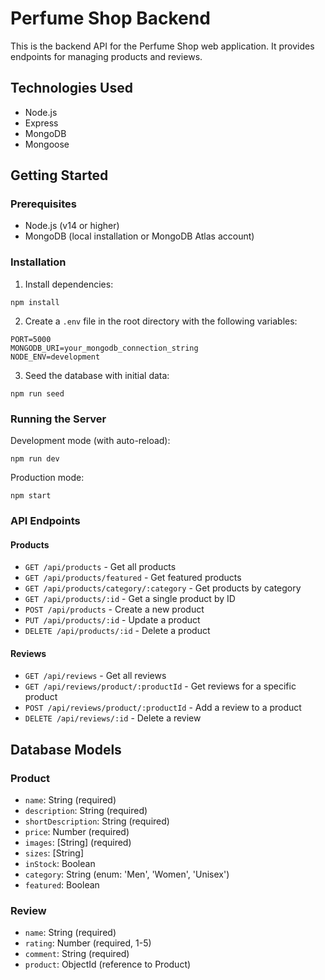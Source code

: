 # Perfume Shop Backend

This is the backend API for the Perfume Shop web application. It provides endpoints for managing products and reviews.

## Technologies Used

-   Node.js
-   Express
-   MongoDB
-   Mongoose

## Getting Started

### Prerequisites

-   Node.js (v14 or higher)
-   MongoDB (local installation or MongoDB Atlas account)

### Installation

1. Install dependencies:

```
npm install
```

2. Create a `.env` file in the root directory with the following variables:

```
PORT=5000
MONGODB_URI=your_mongodb_connection_string
NODE_ENV=development
```

3. Seed the database with initial data:

```
npm run seed
```

### Running the Server

Development mode (with auto-reload):

```
npm run dev
```

Production mode:

```
npm start
```

### API Endpoints

#### Products

-   `GET /api/products` - Get all products
-   `GET /api/products/featured` - Get featured products
-   `GET /api/products/category/:category` - Get products by category
-   `GET /api/products/:id` - Get a single product by ID
-   `POST /api/products` - Create a new product
-   `PUT /api/products/:id` - Update a product
-   `DELETE /api/products/:id` - Delete a product

#### Reviews

-   `GET /api/reviews` - Get all reviews
-   `GET /api/reviews/product/:productId` - Get reviews for a specific product
-   `POST /api/reviews/product/:productId` - Add a review to a product
-   `DELETE /api/reviews/:id` - Delete a review

## Database Models

### Product

-   `name`: String (required)
-   `description`: String (required)
-   `shortDescription`: String (required)
-   `price`: Number (required)
-   `images`: [String] (required)
-   `sizes`: [String]
-   `inStock`: Boolean
-   `category`: String (enum: 'Men', 'Women', 'Unisex')
-   `featured`: Boolean

### Review

-   `name`: String (required)
-   `rating`: Number (required, 1-5)
-   `comment`: String (required)
-   `product`: ObjectId (reference to Product)
